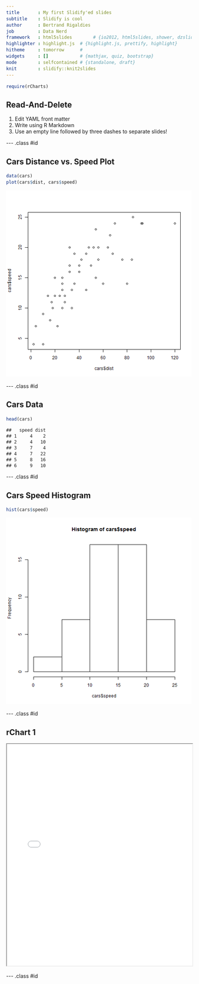 ```yaml
---
title       : My first Slidify'ed slides
subtitle    : Slidify is cool
author      : Bertrand Rigaldies
job         : Data Nerd
framework   : html5slides        # {io2012, html5slides, shower, dzslides, ...}
highlighter : highlight.js  # {highlight.js, prettify, highlight}
hitheme     : tomorrow      # 
widgets     : []            # {mathjax, quiz, bootstrap}
mode        : selfcontained # {standalone, draft}
knit        : slidify::knit2slides
---
```



```r
require(rCharts)
```

## Read-And-Delete

1. Edit YAML front matter
2. Write using R Markdown
3. Use an empty line followed by three dashes to separate slides!

--- .class #id 

## Cars Distance vs. Speed Plot


```r
data(cars)
plot(cars$dist, cars$speed)
```

![plot of chunk unnamed-chunk-1](assets/fig/unnamed-chunk-1-1.png)

--- .class #id 

## Cars Data


```r
head(cars)
```

```
##   speed dist
## 1     4    2
## 2     4   10
## 3     7    4
## 4     7   22
## 5     8   16
## 6     9   10
```

--- .class #id 

## Cars Speed Histogram


```r
hist(cars$speed)
```

![plot of chunk unnamed-chunk-3](assets/fig/unnamed-chunk-3-1.png)

--- .class #id 

## rChart 1

<iframe src="n1.html" width=100%, height=600></iframe>

--- .class #id
